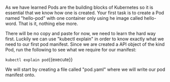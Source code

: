 As we have learned Pods are the building blocks of Kubernetes so it is essential that we know how one is created. Your first task is to create a Pod named "hello-pod"  with one container only using he image called hello-word. That is it, nothing else more. 

There will be no copy and paste for now, we need to learn the hard way first. Luckily we can use "kubectl explain" in order to know exactly what we need to our first pod manifest. Since we are created a API object of the kind Pod, run the following to see what we require for our manifest:

`kubectl explain pod`{{execute}}

We will start by creating a file called "pod.yaml" where we will write our pod manifest onto.
